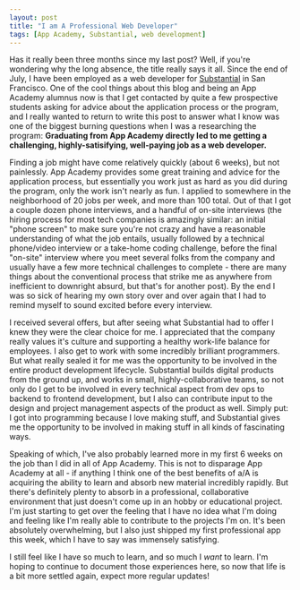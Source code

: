 ```yaml
---
layout: post
title: "I am A Professional Web Developer"
tags: [App Academy, Substantial, web development]
---
```

Has it really been three months since my last post? Well, if you're wondering why the long absence, the title really says it all. Since the end of July, I have been employed as a web developer for [Substantial](http://www.substantial.com) in San Francisco. One of the cool things about this blog and being an App Academy alumnus now is that I get contacted by quite a few prospective students asking for advice about the application process or the program, and I really wanted to return to write this post to answer what I know was one of the biggest burning questions when I was a researching the program: **Graduating from App Academy directly led to me getting a challenging, highly-satisifying, well-paying job as a web developer.**

Finding a job might have come relatively quickly (about 6 weeks), but not painlessly. App Academy provides some great training and advice for the application process, but essentially you work just as hard as you did during the program, only the work isn't nearly as fun. I applied to somewhere in the neighborhood of 20 jobs per week, and more than 100 total. Out of that I got a couple dozen phone interviews, and a handful of on-site interviews (the hiring process for most tech companies is amazingly similar: an initial "phone screen" to make sure you're not crazy and have a reasonable understanding of what the job entails, usually followed by a technical phone/video interview or a take-home coding challenge, before the final "on-site" interview where you meet several folks from the company and usually have a few more technical challenges to complete - there are many things about the conventional process that strike me as anywhere from inefficient to downright absurd, but that's for another post). By the end I was so sick of hearing my own story over and over again that I had to remind myself to sound excited before every interview.

I received several offers, but after seeing what Substantial had to offer I knew they were the clear choice for me. I appreciated that the company really values it's culture and supporting a healthy work-life balance for employees. I also get to work with some incredibly brilliant programmers. But what really sealed it for me was the opportunity to be involved in the entire product development lifecycle. Substantial builds digital products from the ground up, and works in small, highly-collaborative teams, so not only do I get to be involved in every technical aspect from dev ops to backend to frontend development, but I also can contribute input to the design and project management aspects of the product as well. Simply put: I got into programming because I love making stuff, and Substantial gives me the opportunity to be involved in making stuff in all kinds of fascinating ways.

Speaking of which, I've also probably learned more in my first 6 weeks on the job than I did in all of App Academy. This is not to disparage App Academy at all - if anything I think one of the best benefits of a/A is acquiring the ability to learn and absorb new material incredibly rapidly. But there's definitely plenty to absorb in a professional, collaborative environment that just doesn't come up in an hobby or educational project. I'm just starting to get over the feeling that I have no idea what I'm doing and feeling like I'm really able to contribute to the projects I'm on. It's been absolutely overwhelming, but I also just shipped my first professional app this week, which I have to say was immensely satisfying.

I still feel like I have so much to learn, and so much I *want* to learn. I'm hoping to continue to document those experiences here, so now that life is a bit more settled again, expect more regular updates!
